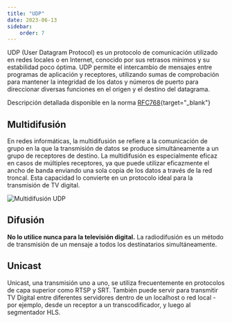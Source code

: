 ```yaml
---
title: "UDP"
date: 2023-06-13
sidebar:
    order: 7
---
```


UDP (User Datagram Protocol) es un protocolo de comunicación utilizado en redes locales o en Internet, conocido por sus retrasos mínimos y su estabilidad poco óptima. UDP permite el intercambio de mensajes entre programas de aplicación y receptores, utilizando sumas de comprobación para mantener la integridad de los datos y números de puerto para direccionar diversas funciones en el origen y el destino del datagrama.

Descripción detallada disponible en la norma [RFC768](https://www.rfc-editor.org/rfc/rfc768){target="_blank"} 

## Multidifusión[](/es/misc/articles/udp#multicast)

En redes informáticas, la multidifusión se refiere a la comunicación de grupo en la que la transmisión de datos se produce simultáneamente a un grupo de receptores de destino. La multidifusión es especialmente eficaz en casos de múltiples receptores, ya que puede utilizar eficazmente el ancho de banda enviando una sola copia de los datos a través de la red troncal. Esta capacidad lo convierte en un protocolo ideal para la transmisión de TV digital.

![Multidifusión UDP](https://cdn.cesbo.com/help/astra/delivery/udp.svg)

## Difusión[](/es/misc/articles/udp#broadcast)

**No lo utilice nunca para la televisión digital.** La radiodifusión es un método de transmisión de un mensaje a todos los destinatarios simultáneamente.

## Unicast[](/es/misc/articles/udp#unicast)

Unicast, una transmisión uno a uno, se utiliza frecuentemente en protocolos de capa superior como RTSP y SRT. También puede servir para transmitir TV Digital entre diferentes servidores dentro de un localhost o red local - por ejemplo, desde un receptor a un transcodificador, y luego al segmentador HLS.

